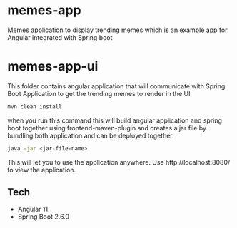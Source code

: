 # memes-app
Memes application to display trending memes which is an example app for Angular integrated with Spring boot


# memes-app-ui
This folder contains angular application that will communicate with Spring Boot Application to get the trending memes to render in the UI

```sh
mvn clean install 
```
when you run this command this will build angular application and spring boot together using frontend-maven-plugin and creates a jar file by bundling both application and can be deployed together.



```sh
java -jar <jar-file-name> 
```
This will let you to use the application anywhere. Use http://localhost:8080/ to view the application.

## Tech
- Angular 11
- Spring Boot 2.6.0

